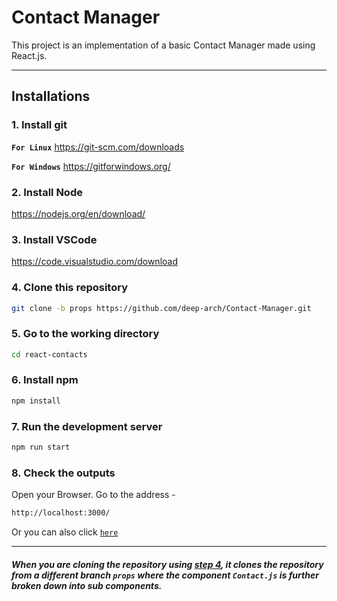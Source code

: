 # Contact Manager

This project is an implementation of a basic Contact Manager made using React.js.

---
## Installations

### 1. Install git

**`For Linux`** <https://git-scm.com/downloads>

**`For Windows`** <https://gitforwindows.org/>

### 2. Install Node

<https://nodejs.org/en/download/>

### 3. Install VSCode

<https://code.visualstudio.com/download>

### 4. Clone this repository

```sh
git clone -b props https://github.com/deep-arch/Contact-Manager.git
```

### 5. Go to the working directory

```sh
cd react-contacts
```

### 6. Install npm

```sh
npm install
```

### 7. Run the development server

```sh
npm run start
```

### 8. Check the outputs

Open your Browser. Go to the address -

```sh
http://localhost:3000/
```

Or you can also click [`here`](http://localhost:3000/)

---

##### **When you are cloning the repository using [step 4](#4-clone-this-repository), it clones the repository from a different branch **`props`** where the component `Contact.js` is further broken down into sub components.**